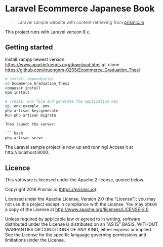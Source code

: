 # Laravel Ecommerce Japanese Book

> Laravel sample website with content retrieving from [prismic.io](https://prismic.io)

This project runs with Laravel version 8.x.

## Getting started
Install xampp newest version: https://www.apachefriends.org/download.html
git clone https://github.com/truongnm-0205/Ecommerce_Graduation_Thesi

``` bash
# install dependencies
cd Ecommerce_Graduation_Thesi
composer install
npm install

# create .env file and generate the application key
cp .env.example .env
php artisan key:generate
Run php artisan migrate

Then launch the server:

``` bash
php artisan serve
```

The Laravel sample project is now up and running! Access it at http://localhost:8000.

## Licence

This software is licensed under the Apache 2 license, quoted below.

Copyright 2018 Prismic.io (https://prismic.io).

Licensed under the Apache License, Version 2.0 (the "License"); you may not use this project except in compliance with the License. You may obtain a copy of the License at http://www.apache.org/licenses/LICENSE-2.0.

Unless required by applicable law or agreed to in writing, software distributed under the License is distributed on an "AS IS" BASIS, WITHOUT WARRANTIES OR CONDITIONS OF ANY KIND, either express or implied. See the License for the specific language governing permissions and limitations under the License.
